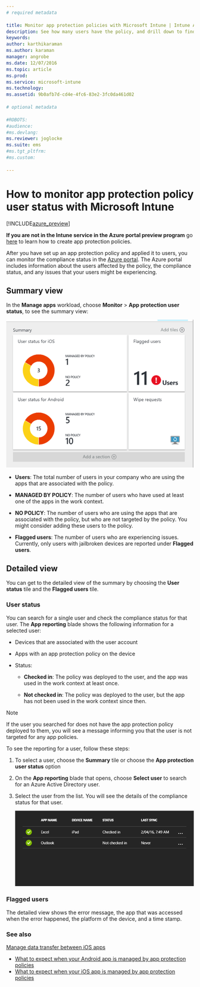 ```yaml
---
# required metadata

title: Monitor app protection policies with Microsoft Intune | Intune Azure preview | Microsoft Docs
description: See how many users have the policy, and drill down to find more details.
keywords:
author: karthikaraman
ms.author: karaman
manager: angrobe
ms.date: 12/07/2016
ms.topic: article
ms.prod:
ms.service: microsoft-intune
ms.technology:
ms.assetid: 9b0afb7d-cd4e-4fc6-83e2-3fc0da461d02

# optional metadata

#ROBOTS:
#audience:
#ms.devlang:
ms.reviewer: joglocke
ms.suite: ems
#ms.tgt_pltfrm:
#ms.custom:

---
```


# How to monitor app protection policy user status with Microsoft Intune
[!INCLUDE[azure_preview](../includes/azure_preview.md)]

**If you are not in the Intune service in the Azure portal preview program** go [here](https://docs.microsoft.com/en-us/intune/deploy-use/create-and-deploy-mobile-app-management-policies-with-microsoft-intune) to learn how to create app protection policies.

After you have set up an app protection policy and applied it to users, you can monitor the compliance status in the [Azure portal](https://portal.azure.com). The Azure portal includes information about the users affected by the policy, the compliance status, and any issues that your users might be experiencing.

## Summary view
In the **Manage apps** workload, choose **Monitor** > **App protection user status**, to see the summary view:


![Summary tile on the Intune mobile application management blade](../media/app-protection-user-status-summary.png)

-   **Users**: The total number of users in your company who are using the apps that are associated with the policy.

-   **MANAGED BY POLICY**: The number of users who have used at least one of the apps in the work context.

-   **NO POLICY**: The number of users who are using the apps that are associated with the policy, but who are not targeted by the policy. You might consider adding these users to the policy.

- **Flagged users**: The number of users who are experiencing issues. Currently, only users with jailbroken devices are reported under **Flagged users**.


## Detailed view
You can get to the detailed view of the summary by choosing the **User status** tile and the **Flagged users** tile.

### User status
You can search for a single user and check the compliance status for that user. The **App reporting** blade shows the following information for a selected user:
- Devices that are associated with the user account

- Apps with an app protection policy on the device

- Status:

  - **Checked in**: The policy was deployed to the user, and the app was used in the work context at least once.

  - **Not checked in**: The policy was deployed to the user, but the app has not been used in the work context since then.

>[!NOTE]
> If the user you searched for does not have the app protection policy deployed to them, you will see a message informing you that the user is not targeted for any app policies.

To see the reporting for a user, follow these steps:

1.  To select a user, choose the **Summary** tile or choose the **App protection user status** option


2. On the **App reporting** blade that opens, choose **Select user** to search for an Azure Active Directory user.



3. Select the user from the list. You will see the details of the compliance status for that user.

    ![App reporting details](../media/app-protection-app-reporting-by-user.png)

### Flagged users
The detailed view shows the error message, the app that was accessed when the error happened, the platform of the device, and a time stamp.  

### See also
[Manage data transfer between iOS apps](manage-data-transfer-between-ios-apps-with-microsoft-intune.md)

* [What to expect when your Android app is managed by app protection policies](app-protection-enabled-android-apps.md)
* [What to expect when your iOS app is managed by app protection policies](app-protection-enabled-ios-apps.md)
